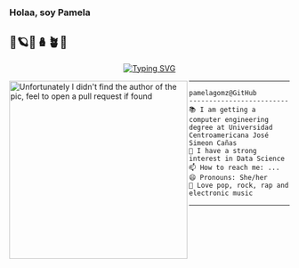 ### Holaa, soy Pamela 
## 🐞🪐🧿🪆🪴🤎


<!-- Typing SVG by DenverCoder1 - https://github.com/DenverCoder1/readme-typing-svg -->
<p align="center">
<a href="https://git.io/typing-svg"><img src="https://readme-typing-svg.demolab.com?font=Fira+Code&pause=1000&color=F778EA&random=false&width=435&lines=Computer+Engineering+Student;Data+Science;Math+Enthusiastic;Always+learning+new+things;UX%2FUI+%3C3" alt="Typing SVG" /></a>
</p>


<img align="left" src="https://i.pinimg.com/originals/09/d9/d8/09d9d832ce7e7991c41e456fd7799b43.gif" alt="Unfortunately I didn't find the author of the pic, feel to open a pull request if found" width="320" />
<hr>

```
pamelagomz@GitHub
-------------------------
📚 I am getting a computer engineering degree at Universidad Centroamericana José Simeon Cañas
📝 I have a strong interest in Data Science
📫 How to reach me: ...
😄 Pronouns: She/her
🎵 Love pop, rock, rap and electronic music
```
<hr>

<!--
**pamelagomz/pamelagomz** is a ✨ _special_ ✨ repository because its `README.md` (this file) appears on your GitHub profile.

Here are some ideas to get you started:

- 🔭 I’m currently working on ...
- 🌱 I’m currently learning ...
- 👯 I’m looking to collaborate on ...
- 🤔 I’m looking for help with ...
- 💬 Ask me about ...
- 📫 How to reach me: ...
- 😄 Pronouns: ...
- ⚡ Fun fact: ...
-->
